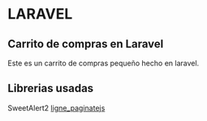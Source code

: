 # LARAVEL
## Carrito de compras en Laravel
Este es un carrito de compras pequeño hecho en laravel.
## Librerias usadas
SweetAlert2
[ligne_paginatejs](https://github.com/itsalb3rt/ligne_paginatejs)